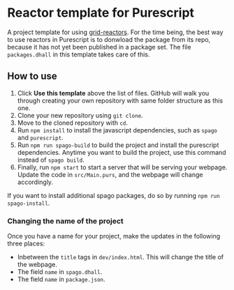 # Reactor template for Purescript

A project template for using [grid-reactors](https://github.com/Eugleo/purescript-grid-reactors). For the time being, the best way to use reactors in Purescript is to donwload the package from its repo, because it has not yet been published in a package set. The file `packages.dhall` in this template takes care of this.

## How to use

1. Click **Use this template** above the list of files. GitHub will walk you through creating your own repository with same folder structure as this one.
2. Clone your new repository using `git clone`.
3. Move to the cloned repository with `cd`.
5. Run `npm install` to install the javascript dependencies, such as `spago` and `purescript`.
6. Run `npm run spago-build` to build the project and install the purescript dependencies. Anytime you want to build the project, use this command instead of `spago build`.
7. Finally, run `npm start` to start a server that will be serving your webpage. Update the code in `src/Main.purs`, and the webpage will change accordingly.

If you want to install additional spago packages, do so by running `npm run spago-install`.

### Changing the name of the project

Once you have a name for your project, make the updates in the following three places:

- Inbetween the `title` tags in `dev/index.html`. This will change the title of the webpage.
- The field `name` in `spago.dhall`.
- The field `name` in `package.json`.
